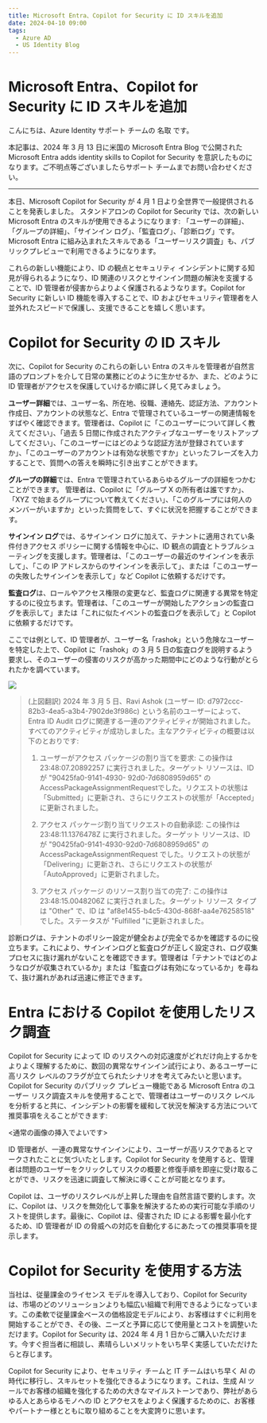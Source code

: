 ```yaml
---
title: Microsoft Entra、Copilot for Security に ID スキルを追加
date: 2024-04-10 09:00
tags:
  - Azure AD
  - US Identity Blog
---
```


# Microsoft Entra、Copilot for Security に ID スキルを追加

こんにちは、Azure Identity サポート チームの 名取 です。

本記事は、2024 年 3 月 13 日に米国の Microsoft Entra Blog で公開された Microsoft Entra adds identity skills to Copilot for Security を意訳したものになります。ご不明点等ございましたらサポート チームまでお問い合わせください。

----

本日、Microsoft Copilot for Security が 4 月 1 日より全世界で一般提供されることを発表しました。 スタンドアロンの Copilot for Security では、次の新しい Microsoft Entra のスキルが使用できるようになります: 「ユーザーの詳細」、「グループの詳細」、「サインイン ログ」、「監査ログ」、「診断ログ」です。Microsoft Entra に組み込まれたスキルである「ユーザーリスク調査」も、パブリックプレビューで利用できるようになります。 

これらの新しい機能により、ID の観点とセキュリティ インシデントに関する知見が得られるようになり、ID 関連のリスクとサインイン問題の解決を支援することで、ID 管理者が侵害からよりよく保護されるようなります。Copilot for Security に新しい ID 機能を導入することで、ID およびセキュリティ管理者を人並外れたスピードで保護し、支援できることを嬉しく思います。 

# Copilot for Security の ID スキル

次に、Copilot for Security のこれらの新しい Entra のスキルを管理者が自然言語のプロンプトを介して日常の業務にどのように生かせるか、また、どのように ID 管理者がアクセスを保護していけるか順に詳しく見てみましょう。

   **ユーザー詳細**では、ユーザー名、所在地、役職、連絡先、認証方法、アカウント作成日、アカウントの状態など、Entra で管理されているユーザーの関連情報をすばやく確認できます。管理者は、Copilot に「このユーザーについて詳しく教えてください」、「過去 5 日間に作成されたアクティブなユーザーをリストアップしてください」、「このユーザーにはどのような認証方法が登録されていますか」、「このユーザーのアカウントは有効な状態ですか」といったフレーズを入力することで、質問への答えを瞬時に引き出すことができます。

   **グループの詳細**では、Entra で管理されているあらゆるグループの詳細をつかむことができます。 管理者は、Copilot に「グループ X の所有者は誰ですか」、「XYZ で始まるグループについて教えてください」、「このグループには何人のメンバーがいますか」といった質問をして、すぐに状況を把握することができます。
 
   **サインイン ログ**では、るサインイン ログに加えて、テナントに適用されてい条件付きアクセス ポリシーに関する情報を中心に、ID 観点の調査とトラブルシューティングを支援します。管理者は、「このユーザーの最近のサインインを表示して」、「この IP アドレスからのサインインを表示して」、または「このユーザーの失敗したサインインを表示して」など Copilot に依頼するだけです。

   **監査ログ**は、ロールやアクセス権限の変更など、監査ログに関連する異常を特定するのに役立ちます。管理者は、「このユーザーが開始したアクションの監査ログを表示して」または「これに似たイベントの監査ログを表示して」と Copilot に依頼するだけです。
  

ここでは例として、ID 管理者が、ユーザー名「rashok」という危険なユーザーを特定した上で、Copilot に「rashok」の 3 月 5 日の監査ログを説明するよう要求し、そのユーザーの侵害のリスクが高かった期間中にどのような行動がとられたかを調べています。
  

![](./workspaces/blog/articles/azure-active-directory/microsoft-entra-adds-identity-skills-to-copilot-for-security/fig1.jpeg) 

> (上図翻訳)
> 2024 年 3 月 5 日、Ravi Ashok (ユーザー ID: d7972ccc- 82b3-4ea5-a3b4-7902de3f986c) という名前のユーザーによって、Entra ID Audit ログに関連する一連のアクティビティが開始されました。すべてのアクティビティが成功しました。主なアクティビティの概要は以下のとおりです:
> 
> 1. ユーザーがアクセス パッケージの割り当てを要求: この操作は 23:48:07.20892257 に実行されました。ターゲット リソースは、ID が "90425fa0-9141-4930- 92d0-7d6808959d65" の AccessPackageAssignmentRequestでした。リクエストの状態は 「Submitted」に更新され、さらにリクエストの状態が「Accepted」に更新されました。
> 
> 2. アクセス パッケージ割り当てリクエストの自動承認: この操作は 23:48:11.1376478Z に実行されました。ターゲット リソースは、ID が "90425fa0-9141-4930-92d0-7d6808959d65" の AccessPackageAssignmentRequest でした。リクエストの状態が「Delivering」に更新され、さらにリクエストの状態が「AutoApproved」に更新されました。
> 
> 3. アクセス パッケージ のリソース割り当ての完了: この操作は 23:48:15.0048206Z に実行されました。ターゲット リソース タイプは "Other" で、ID は "af8e1455-b4c5-430d-868f-aa4e76258518" でした。ステータスが "Fulfilled "に更新されました。
  
診断ログは、テナントのポリシー設定が健全および完全でるかを確認するのに役立ちます。これにより、サインインログと監査ログが正しく設定され、ログ収集プロセスに抜け漏れがないことを確認できます。管理者は「テナントではどのようなログが収集されているか」または「監査ログは有効になっているか」を尋ねて、抜け漏れがあれば迅速に修正できます。
  
# Entra における Copilot を使用したリスク調査
  
Copilot for Security によって ID のリスクへの対応速度がどれだけ向上するかをよりよく理解するために、数回の異常なサインイン試行により、あるユーザーに高リスク レベルのフラグが立てられたシナリオを考えてみたいと思います。Copilot for Security のパブリック プレビュー機能である Microsoft Entra のユーザー リスク調査スキルを使用することで、管理者はユーザーのリスク レベルを分析すると共に、インシデントの影響を緩和して状況を解決する方法について推奨事項をえることができます:
  
  <通常の画像の挿入でよいです>
  
ID 管理者が、一連の異常なサインインにより、ユーザーが高リスクであるとマークされたことに気づいたとします。Copilot for Security を使用すると、管理者は問題のユーザーをクリックしてリスクの概要と修復手順を即座に受け取ることができ、リスクを迅速に調査して解決に導くことが可能となります。
  
Copilot は、ユーザのリスクレベルが上昇した理由を自然言語で要約します。次に、Copilot は、リスクを無効化して事象を解決するための実行可能な手順のリストを提供します。最後に、Copilot は、侵害された ID による影響を最小化するため、ID 管理者が ID の脅威への対応を自動化するにあたっての推奨事項を提示します。
  
# Copilot for Security を使用する方法
  
当社は、従量課金のライセンス モデルを導入しており、Copilot for Security は、市場のどのソリューションよりも幅広い組織で利用できるようになっています。この柔軟で従量課金ベースの価格設定モデルにより、お客様はすぐに利用を開始することができ、その後、ニーズと予算に応じて使用量とコストを調整いただけます。Copilot for Security は、2024 年 4 月 1 日からご購入いただけます。今すぐ担当者に相談し、素晴らしいメリットをいち早く実感していただけたらと存じます。
  
Copilot for Security により、セキュリティ チームと IT チームはいち早く AI の時代に移行し、スキルセットを強化できるようになります。これは、生成 AI ツールでお客様の組織を強化するための大きなマイルストーンであり、弊社があらゆる人とあらゆるモノへの ID とアクセスをよりよく保護するためのに、お客様やパートナー様とともに取り組めることを大変誇りに思います。
  